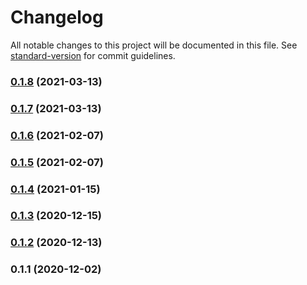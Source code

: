 # Changelog

All notable changes to this project will be documented in this file. See [standard-version](https://github.com/conventional-changelog/standard-version) for commit guidelines.

### [0.1.8](https://github.com/LucasSAmaral/mtg-life-counter/compare/v0.1.7...v0.1.8) (2021-03-13)

### [0.1.7](https://github.com/LucasSAmaral/mtg-life-counter/compare/v0.1.6...v0.1.7) (2021-03-13)

### [0.1.6](https://github.com/LucasSAmaral/mtg-life-counter/compare/v0.1.5...v0.1.6) (2021-02-07)

### [0.1.5](https://github.com/LucasSAmaral/mtg-life-counter/compare/v0.1.4...v0.1.5) (2021-02-07)

### [0.1.4](https://github.com/LucasSAmaral/mtg-life-counter/compare/v0.1.3...v0.1.4) (2021-01-15)

### [0.1.3](https://github.com/LucasSAmaral/mtg-life-counter/compare/v0.1.2...v0.1.3) (2020-12-15)

### [0.1.2](https://github.com/LucasSAmaral/mtg-life-counter/compare/v0.1.1...v0.1.2) (2020-12-13)

### 0.1.1 (2020-12-02)
